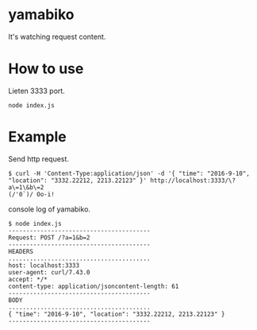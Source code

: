 # yamabiko

It's watching request content.

# How to use

Lieten 3333 port.

```
node index.js
```

# Example

Send http request.

```
$ curl -H 'Content-Type:application/json' -d '{ "time": "2016-9-10", "location": "3332.22212, 2213.22123" }' http://localhost:3333/\?a\=1\&b\=2
(/'0`)/ Oo-i!
```

console log of yamabiko.

```
$ node index.js
----------------------------------------
Request: POST /?a=1&b=2
----------------------------------------
HEADERS
........................................
host: localhost:3333
user-agent: curl/7.43.0
accept: */*
content-type: application/jsoncontent-length: 61
----------------------------------------
BODY
........................................
{ "time": "2016-9-10", "location": "3332.22212, 2213.22123" }
----------------------------------------
```
